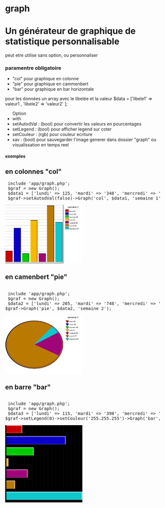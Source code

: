 # graph
<!DOCTYPE html>
<html>
 <body>
<h1>Un générateur de graphique de statistique personnalisable</h1>
<p>
peut etre utilise sans option, ou personnaliser
</p>
  <h3>paramentre obligatoire</h3>
  <ul>
   <li>"col" pour graphique en colonne</li>
   <li>"pie" pour graphique en cammenbert</li>
   <li>"bar" pour graphique en bar horizontale</li>
  </ul>
  pour les données un array avec le libelée et la valeur
  $data = ['libele1' => valeur1 , 'libele2' => 'valeur2' ];
  <p>
  <ul> Option
   <li>with</li>
   <li>setAutodVal : (bool) pour convertir les valeurs en pourcentages</li>
   <li>setLegend : (bool) pour afficher legend sur coter</li>
   <li>setCouleur : (rgb) pour couleur ecriture</li>
   <li>sav : (bool) pour sauvegarder l'image generer dans dossier "graph" ou visualissation en temps reel</li>
  </ul>
  </p>
 <h4>exemples </h4>
 <h2 dir="auto"> en colonnes "col"</h2>
 
 <pre>
 include 'app/graph.php';
 $graf = new Graph();
 $data1 = ['lundi' => 125, 'mardi' => '348', 'mercredi' => '100', 'jeudi' => 425, 'vendredi' => 100, 'samedi' => '568', 'dimanche' => 405];
 $graf->setAutodVal(false)->Graph('col', $data1, 'semaine 1');</pre>
<img src="/graph/semaine-1.png" style="width: 50%;" alt="graph1"> 

 <br />
      <h2 dir="auto"> en camenbert "pie"</h2>
<pre> 
 include 'app/graph.php';
 $graf = new Graph();
 $data2 = ['lundi' => 205, 'mardi' => '748', 'mercredi' => '400', 'jeudi' => 55, 'vendredi' => 500, 'samedi' => '578', 'dimanche' => 805];
$graf->Graph('pie', $data2, 'semaine 2'); </pre>
<img src="/graph/semaine-2.png" style="width: 50%;" alt="graph2"> 
 <br />
      <h2 dir="auto"> en barre "bar"</h2>
<pre> 
 include 'app/graph.php';
 $graf = new Graph();
 $data3 = ['lundi' => 115, 'mardi' => '398', 'mercredi' => '190', 'jeudi' => 25, 'vendredi' => 150, 'samedi' => '68', 'dimanche' => 505];
$graf->setLegend(0)->setCouleur('255.255.255')->Graph('bar', $data3, 'semaine 3');</pre>
<img src="graph/semaine-3.png" style="width: 50%;" alt="graph3"> 
	</body>
</html>
